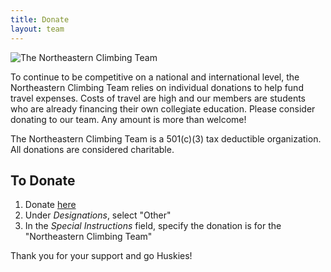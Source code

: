 ```yaml
---
title: Donate
layout: team
---
```

![The Northeastern Climbing Team](/images/team_photo_3.jpg)

To continue to be competitive on a national and international level, the Northeastern Climbing Team relies on individual donations to help fund travel expenses. Costs of travel are high and our members are students who are already financing their own collegiate education. Please consider donating to our team. Any amount is more than welcome!

The Northeastern Climbing Team is a 501(c)(3) tax deductible organization. All donations are considered charitable.

## To Donate

1. Donate [here](https://giving.northeastern.edu/live/profiles/116-club-rock-climbing)
1. Under *Designations*, select "Other"
1. In the *Special Instructions* field, specify the donation is for
the "Northeastern Climbing Team"

Thank you for your support and go Huskies!
